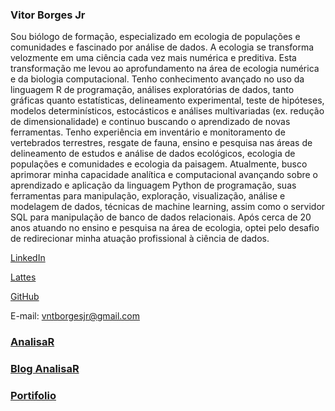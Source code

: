 ### **Vitor Borges Jr**

<!--
<img style="float: right;margin:5px 20px 5px 1px" src="/home/cla/Documentos/Vitor/vntborgesjr/imagens/Vitor-Borges-Jr1.png">
-->

Sou biólogo de formação, especializado em ecologia de populações e comunidades e fascinado por análise de dados. A ecologia se transforma velozmente em uma ciência cada vez mais numérica e preditiva. Esta transformação me levou ao aprofundamento na área de ecologia numérica e da biologia computacional. Tenho conhecimento avançado no uso da linguagem R de programação, análises exploratórias de dados, tanto gráficas quanto estatísticas, delineamento experimental, teste de hipóteses, modelos determinísticos, estocásticos e análises multivariadas (ex. redução de dimensionalidade) e continuo buscando o aprendizado de novas ferramentas. Tenho experiência em inventário e monitoramento de vertebrados terrestres, resgate de fauna, ensino e pesquisa nas áreas de delineamento de estudos e análise de dados ecológicos, ecologia de populações e comunidades e ecologia da paisagem. Atualmente, busco aprimorar minha capacidade analítica e computacional avançando sobre o aprendizado e aplicação da linguagem Python de programação, suas ferramentas para manipulação, exploração, visualização, análise e modelagem de dados, técnicas de machine learning, assim como o servidor SQL para manipulação de banco de dados relacionais. Após cerca de 20 anos atuando no ensino e pesquisa na área de ecologia, optei pelo desafio de redirecionar minha atuação profissional à ciência de dados.

[LinkedIn](https://www.linkedin.com/in/vitor-borges-1bb19aa4/)

[Lattes](http://lattes.cnpq.br/2313576480433850)

[GitHub](https://github.com/vntborgesjr)

E-mail: [vntborgesjr@gmail.com](vntborgesjr@gmail.com)

### [AnalisaR](https://vntborgesjr.github.io/AnalisaR/#AnalisaR)

### [Blog AnalisaR](https://vntborgesjr.github.io/AnalisaR/Blog-AnalisaR.html)

### [Portifolio](https://vntborgesjr.github.io/AnalisaR/Portifolio.html)